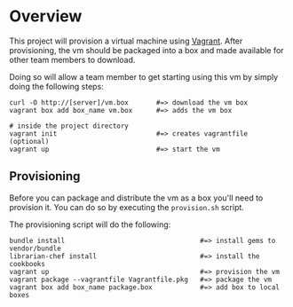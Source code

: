 # Overview

This project will provision a virtual machine using
[Vagrant](http://vagrantup.com). After provisioning, the vm should be packaged
into a box and made available for other team members to download.

Doing so will allow a team member to get starting using this vm by simply doing
the following steps:

    curl -O http://[server]/vm.box       #=> download the vm box
    vagrant box add box_name vm.box      #=> adds the vm box

    # inside the project directory
    vagrant init                         #=> creates vagrantfile (optional)
    vagrant up                           #=> start the vm


## Provisioning

Before you can package and distribute the vm as a box you'll need to provision
it. You can do so by executing the `provision.sh` script. 

The provisioning script will do the following:

    bundle install                                  #=> install gems to vendor/bundle
    librarian-chef install                          #=> install the cookbooks
    vagrant up                                      #=> provision the vm
    vagrant package --vagrantfile Vagrantfile.pkg   #=> package the vm
    vagrant box add box_name package.box            #=> add box to local boxes
